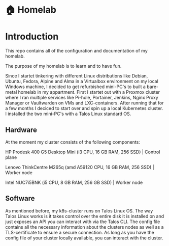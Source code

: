 # 🏠 Homelab

# Introduction

This repo contains all of the configuration and documentation of my homelab.

The purpose of my homelab is to learn and to have fun. 

Since I startet tinkering with different Linux distributions like Debian, Ubuntu, Fedora, Alpine and Alma in a Virtualbox environment on my local Windows machine, I decided to get refurbished mini-PC's to built a bare-metal homelab in my appartment. First I startet out with a Proxmox cluster where I ran multiple services like Pi-hole, Portainer, Jenkins, Nginx Proxy Manager or Vaultwarden on VMs and LXC-containers.
After running that for a few months I deciced to start over and spin up a local Kubernetes cluster. I installed the two mini-PC's with a Talos Linux standard OS.  


## Hardware

At the moment my cluster consists of the following components:

HP Prodesk 400 G5 Desktop Mini (i3 CPU, 16 GB RAM, 256 SSD) | Control plane

Lenovo ThinkCentre M265q (amd A59120 CPU, 16 GB RAM, 256 SSD) | Worker node

Intel NUC7i5BNK (i5 CPU, 8 GB RAM, 256 GB SSD) | Worker node

## Software

As mentioned before, my k8s-cluster runs on Talos Linux OS.
The way Talos Linux works is it takes control over the entire disk it is installed on and just exposes an API you can interact with via the Talos CLI.
The config file contains all the necessary information about the clusters nodes as well as a TLS-certificate to ensure a secure connection.
As long as you have the config file of your cluster locally available, you can interact with the cluster.

